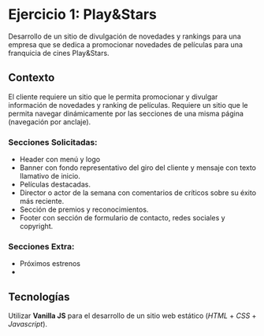 # Ejercicio 1: Play&Stars

Desarrollo de un sitio de divulgación de novedades y rankings para una empresa que se dedica a promocionar novedades de películas para una franquicia de cines Play&Stars.

## Contexto
El cliente requiere un sitio que le permita promocionar y divulgar información de
novedades y ranking de películas. Requiere un sitio que le permita navegar dinámicamente por las secciones de una misma página (navegación por anclaje).
### Secciones Solicitadas:
- Header con menú y logo
- Banner con fondo representativo del giro del cliente y mensaje con texto llamativo de inicio.
- Películas destacadas.
- Director o actor de la semana con comentarios de críticos sobre su éxito más reciente.
- Sección de premios y reconocimientos.
- Footer con sección de formulario de contacto, redes sociales y copyright.

### Secciones Extra:
- Próximos estrenos
- 
## Tecnologías
Utilizar **Vanilla JS** para el desarrollo de un sitio web estático (*HTML* + *CSS* + *Javascript*).
